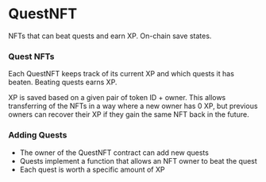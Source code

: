 # QuestNFT
NFTs that can beat quests and earn XP. On-chain save states.

### Quest NFTs
Each QuestNFT keeps track of its current XP and which quests it has beaten. Beating quests earns XP.

XP is saved based on a given pair of token ID + owner. This allows transferring of the NFTs in a way where
a new owner has 0 XP, but previous owners can recover their XP if they gain the same NFT back in the future.

### Adding Quests
- The owner of the QuestNFT contract can add new quests
- Quests implement a function that allows an NFT owner to beat the quest
- Each quest is worth a specific amount of XP


